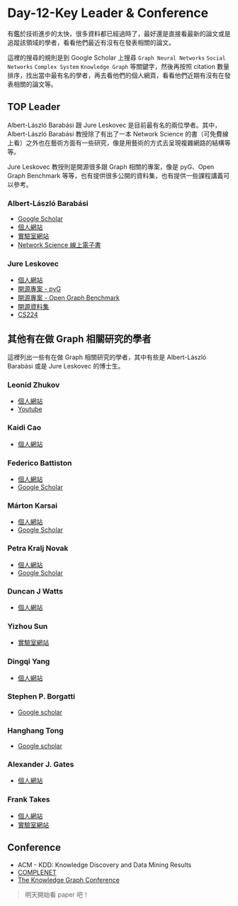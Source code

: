 # Day-12-Key Leader & Conference

有鑑於技術進步的太快，很多資料都已經過時了，最好還是直接看最新的論文或是追蹤該領域的學者，看看他們最近有沒有在發表相關的論文。

這裡的搜尋的規則是到 Google Scholar 上搜尋 `Graph Neural Networks` `Social Networks` `Complex System` `Knowledge Graph` 等關鍵字，然後再按照 citation 數量排序，找出當中最有名的學者，再去看他們的個人網頁，看看他們近期有沒有在發表相關的論文等。

## TOP Leader

Albert-László Barabási 跟 Jure Leskovec 是目前最有名的兩位學者。其中，Albert-László Barabási 教授除了有出了一本 Network Science 的書（可免費線上看）之外也在藝術方面有一些研究，像是用藝術的方式去呈現複雜網路的結構等等。

Jure Leskovec 教授則是開源很多跟 Graph 相關的專案，像是 pyG、Open Graph Benchmark 等等，也有提供很多公開的資料集，也有提供一些課程講義可以參考。

### Albert-László Barabási
- [Google Scholar](https://scholar.google.co.in/citations?hl=zh-TW&user=vsj2slIAAAAJ&view_op=list_works)
- [個人網站](https://barabasi.com/about/about)
- [實驗室網站](https://barabasilab.com)
- [Network Science 線上電子書](http://networksciencebook.com)
### Jure Leskovec
- [個人網站](https://cs.stanford.edu/~jure/)
- [開源專案 - pyG](https://www.pyg.org/)
- [開源專案 - Open Graph Benchmark](https://ogb.stanford.edu/)
- [開源資料集](http://snap.stanford.edu/data/)
- [CS224](http://web.stanford.edu/class/cs224w/)

## 其他有在做 Graph 相關研究的學者
這裡列出一些有在做 Graph 相關研究的學者，其中有些是 Albert-László Barabási 或是 Jure Leskovec 的博士生。

### Leonid Zhukov
- [個人網站](http://www.leonidzhukov.net/hse/2021/networks/index.html)
- [Youtube](https://www.youtube.com/c/LeonidZhukov)

### Kaidi Cao
- [個人網站](https://ai.stanford.edu/~kaidicao/)

### Federico Battiston
- [個人網站](https://people.ceu.edu/federico_battiston)
- [Google Scholar](https://scholar.google.co.uk/citations?hl=en&user=aDf1nroAAAAJ&view_op=list_works&sortby=pubdate)

### Márton Karsai
- [個人網站](https://www.martonkarsai.com/home)
- [Google Scholar](https://scholar.google.com/citations?hl=en&user=Pl9cdEYAAAAJ&view_op=list_works&sortby=pubdate)

### Petra Kralj Novak
- [個人網站](https://people.ceu.edu/petra_kralj-novak)
- [Google Scholar](https://scholar.google.com/citations?hl=en&user=P5_RcIQAAAAJ&view_op=list_works&sortby=pubdate)

### Duncan J Watts
- [個人網站](https://duncanjwatts.com)

### Yizhou Sun
- [實驗室網站](https://ucla-dm.github.io/DM_website/index.html)

### Dingqi Yang
- [個人網站](https://sites.google.com/site/yangdingqi/home?authuser=0)

### Stephen P. Borgatti
- [Google scholar](https://scholar.google.co.in/citations?hl=zh-TW&user=hlk4a4gAAAAJ)

### Hanghang Tong
- [Google scholar](https://scholar.google.co.in/citations?hl=zh-TW&user=RaINcuUAAAAJ&view_op=list_works&sortby=pubdate)

### Alexander J. Gates
- [個人網站](http://alexandergates.net)

### Frank Takes
- [個人網站](https://liacs.leidenuniv.nl/~takesfw/)
- [實驗室網站](https://cns.liacs.nl)
## Conference
- ACM - KDD: Knowledge Discovery and Data Mining Results
- [COMPLENET](https://complenet.weebly.com)
- [The Knowledge Graph Conference](https://www.knowledgegraph.tech)

> 明天開始看 paper 吧！